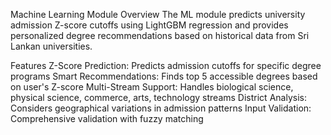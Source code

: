 Machine Learning Module
Overview
The ML module predicts university admission Z-score cutoffs using LightGBM regression and provides personalized degree recommendations based on historical data from Sri Lankan universities.

Features
Z-Score Prediction: Predicts admission cutoffs for specific degree programs
Smart Recommendations: Finds top 5 accessible degrees based on user's Z-score
Multi-Stream Support: Handles biological science, physical science, commerce, arts, technology streams
District Analysis: Considers geographical variations in admission patterns
Input Validation: Comprehensive validation with fuzzy matching
